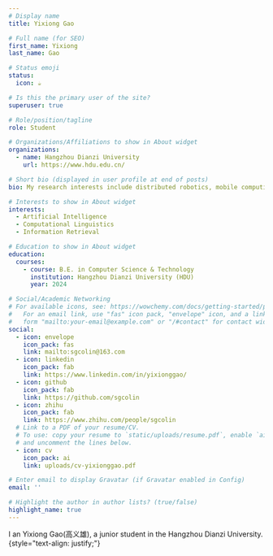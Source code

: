 ```yaml
---
# Display name
title: Yixiong Gao

# Full name (for SEO)
first_name: Yixiong
last_name: Gao

# Status emoji
status:
  icon: ☕️

# Is this the primary user of the site?
superuser: true

# Role/position/tagline
role: Student

# Organizations/Affiliations to show in About widget
organizations:
  - name: Hangzhou Dianzi University
    url: https://www.hdu.edu.cn/

# Short bio (displayed in user profile at end of posts)
bio: My research interests include distributed robotics, mobile computing and programmable matter.

# Interests to show in About widget
interests:
  - Artificial Intelligence
  - Computational Linguistics
  - Information Retrieval

# Education to show in About widget
education:
  courses:
    - course: B.E. in Computer Science & Technology
      institution: Hangzhou Dianzi University (HDU)
      year: 2024

# Social/Academic Networking
# For available icons, see: https://wowchemy.com/docs/getting-started/page-builder/#icons
#   For an email link, use "fas" icon pack, "envelope" icon, and a link in the
#   form "mailto:your-email@example.com" or "/#contact" for contact widget.
social:
  - icon: envelope
    icon_pack: fas
    link: mailto:sgcolin@163.com
  - icon: linkedin
    icon_pack: fab
    link: https://www.linkedin.com/in/yixionggao/
  - icon: github
    icon_pack: fab
    link: https://github.com/sgcolin
  - icon: zhihu
    icon_pack: fab
    link: https://www.zhihu.com/people/sgcolin
  # Link to a PDF of your resume/CV.
  # To use: copy your resume to `static/uploads/resume.pdf`, enable `ai` icons in `params.yaml`,
  # and uncomment the lines below.
  - icon: cv
    icon_pack: ai
    link: uploads/cv-yixionggao.pdf

# Enter email to display Gravatar (if Gravatar enabled in Config)
email: ''

# Highlight the author in author lists? (true/false)
highlight_name: true
---
```


I an Yixiong Gao(高义雄), a junior student in the Hangzhou Dianzi University.
{style="text-align: justify;"}
